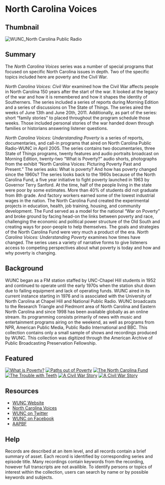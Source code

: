 # North Carolina Voices 

## Thumbnail

![WUNC_North Carolina Public Radio](https://s3.amazonaws.com/americanarchive.org/special-collections/wunc-facebook.jpg "WUNC-North Carolina Public Radio")

## Summary

The <em> North Carolina Voices </em> series was a number of special programs that focused on specific North Carolina issues in depth. Two of the specific topics included here are poverty and the Civil War.

<em> North Carolina Voices: Civil War </em> examined how the Civil War affects people in North Carolina  150 years after the start of the war. It looked at the legacy of the war and how it is remembered and how it shapes the identity of Southerners. The series included a series of reports during Morning Edition and a series of discussions on The State of Things. The series aired the weeks of June 13th and June 20th, 2011. Additionally, as part of the series: short “family stories" to placed throughout the program schedule those weeks. Those included personal stories of the war handed down through families or historians answering listener questions.

<em> North Carolina Voices: Understanding Poverty </em> is a series of reports, documentaries, and call-in programs that aired on North Carolina Public Radio-WUNC in April 2005. The series contains two documentaries, three State of Things programs, twenty features and audio portraits broadcast on Morning Edition,  twenty-two “What is Poverty?” audio shorts, photographs from the exhibit “North Carolina Voices: Picturing Poverty Past and Present.” 
The series asks: What is poverty? And how has poverty changed since the 1960s? The series looks back to the 1960s because of the North Carolina Fund, a five year initiative to fight poverty launched in 1963 by Governor Terry Sanford. At the time, half of the people living in the state were poor by some estimates. More than 40% of students did not graduate from 8th grade. And factory workers earned some of the lowest industrial wages in the nation. The North Carolina Fund created the experimental projects in education, health, job training, housing, and community development. The Fund served as a model for the national “War on Poverty” and broke ground by facing head-on the links between poverty and race, challenging the economic and political power structure of the Old South and creating ways for poor-people to help themselves. The goals and strategies of the North Carolina Fund were very much a product of the era. <em> North Carolina Voices: Understanding Poverty </em> examines how times have changed. The series uses a variety of narrative forms to give listeners access to competing perspectives about what poverty is today and how and why poverty is changing. 


## Background

WUNC began as a FM station staffed by UNC-Chapel Hill  students in 1952 and continued to operate until the early 1970s when the station shut down due to failing equipment and lack of operating funds. WUNC aired in its current instance starting in 1976 and is associated with the University of North Carolina at Chapel Hill and National Public Radio. WUNC broadcasts to the Research Triangle and Piedmont area of North Carolina and Eastern North Carolina and since 1998 has been available globally as an online stream. Its programming consists primarily of news with music and entertainment programs airing on the weekend,  as well as programs from NPR, American Public Media, Public Radio International and BBC. This collection contains only a small sample of shows and recordings produced by WUNC. This collection was digitized through the American Archive of Public Broadcasting Preservation Fellowship.

## Featured

[![What is Poverty?](https://s3.amazonaws.com/americanarchive.org/special-collections/aapb_tile.png)](/catalog/cpb-aacip/515-p843r0qv2f)
[![Paths out of Poverty](https://s3.amazonaws.com/americanarchive.org/special-collections/aapb_tile.png)](/catalog/cpb-aacip/515-901zc7sj82)
[![The North Carolina Fund](https://s3.amazonaws.com/americanarchive.org/special-collections/aapb_tile.png)](/catalog/cpb-aacip/515-833mw29619)
[![The Trouble with Teeth](https://s3.amazonaws.com/americanarchive.org/special-collections/aapb_tile.png)](/catalog/cpb-aacip/515-s17sn0234k)
[![A Civil War Story](https://s3.amazonaws.com/americanarchive.org/special-collections/aapb_tile.png)](/catalog/cpb-aacip/515-9w08w38x4x)
[![A Civil War Story](https://s3.amazonaws.com/americanarchive.org/special-collections/aapb_tile.png)](/catalog/cpb-aacip/515-bv79s1mf32)

## Resources

- [WUNC Website](http://wunc.org/)
- [North Carolina Voices](http://wunc.org/tags/north-carolina-voices#stream/0)
- [WUNC on Twitter](https://twitter.com/wunc)
- [WUNC on Facebook](https://www.facebook.com/915wunc)
- [AAPBF](https://pbpf.americanarchive.org/)

## Help

Records are described at an item level, and all records contain a brief summary of asset. Each record is identified by corresponding series and episode title. Many recordings contain keywords from the recording, however full transcripts are not availible.  To identify persons or topics of interest within the collection, users can search by name or by possible keywords and subjects. 

